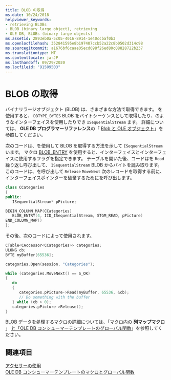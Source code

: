 ```yaml
---
title: BLOB の取得
ms.date: 10/24/2018
helpviewer_keywords:
- retrieving BLOBs
- BLOB (binary large object), retrieving
- OLE DB, BLOBs (binary large objects)
ms.assetid: 2893eb0a-5c05-4016-8914-1e40ccbaf0b3
ms.openlocfilehash: 352841595e8b197407ccb52a22c8b0502d314c98
ms.sourcegitcommit: a1676bf6caae05ecd698f26ed80c08828722b237
ms.translationtype: MT
ms.contentlocale: ja-JP
ms.lasthandoff: 09/29/2020
ms.locfileid: "91509503"
---
```

# <a name="retrieving-a-blob"></a>BLOB の取得

バイナリラージオブジェクト (BLOB) は、さまざまな方法で取得できます。 を使用すると、 `DBTYPE_BYTES` BLOB をバイトシーケンスとして取得したり、のようなインターフェイスを使用したりでき `ISequentialStream` ます。 詳細については、 **OLE DB プログラマーリファレンス**の「 [Blob と OLE オブジェクト](/previous-versions/windows/desktop/ms711511(v=vs.85))」を参照してください。

次のコードは、を使用して BLOB を取得する方法を示して `ISequentialStream` います。 マクロ [BLOB_ENTRY](./macros-and-global-functions-for-ole-db-consumer-templates.md#blob_entry) を使用すると、インターフェイスとインターフェイスに使用するフラグを指定できます。 テーブルを開いた後、コードはを `Read` 繰り返し呼び出して、 `ISequentialStream` BLOB からバイトを読み取ります。 このコードは、を呼び出して `Release` `MoveNext` 次のレコードを取得する前に、インターフェイスポインターを破棄するためにを呼び出します。

```cpp
class CCategories
{
public:
   ISequentialStream* pPicture;

BEGIN_COLUMN_MAP(CCategories)
   BLOB_ENTRY(4, IID_ISequentialStream, STGM_READ, pPicture)
END_COLUMN_MAP()
};
```

その後、次のコードによって使用されます。

```cpp
CTable<CAccessor<CCategories>> categories;
ULONG cb;
BYTE myBuffer[65536];

categories.Open(session, "Categories");

while (categories.MoveNext() == S_OK)
{
   do
   {
      categories.pPicture->Read(myBuffer, 65536, &cb);
      // Do something with the buffer
   } while (cb > 0);
   categories.pPicture->Release();
}
```

BLOB データを処理するマクロの詳細については、「マクロ内の **列マップマクロ** 」 [と「OLE DB コンシューマーテンプレートのグローバル関数](../../data/oledb/macros-and-global-functions-for-ole-db-consumer-templates.md)」を参照してください。

## <a name="see-also"></a>関連項目

[アクセサーの使用](../../data/oledb/using-accessors.md)<br/>
[OLE DB コンシューマーテンプレートのマクロとグローバル関数](../../data/oledb/macros-and-global-functions-for-ole-db-consumer-templates.md)<br/>
